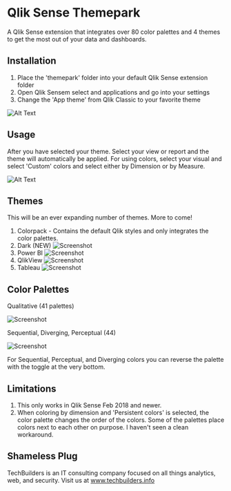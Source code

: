 # Qlik Sense Themepark
A Qlik Sense extension that integrates over 80 color palettes and 4 themes to get the most out of your data and dashboards.


## Installation

1. Place the 'themepark' folder into your default Qlik Sense extension folder
2. Open Qlik Sensem select and applications and go into your settings
3. Change the 'App theme' from Qlik Classic to your favorite theme

![Alt Text](https://raw.githubusercontent.com/techbui1ders/QlikSense-themepark/master/img/getstarted.gif)

## Usage

After you have selected your theme. Select your view or report and the theme will automatically be applied. For using colors, select your visual and select 'Custom' colors and select either by Dimension or by Measure.

![Alt Text](https://raw.githubusercontent.com/techbui1ders/QlikSense-themepark/master/img/colorpack.gif)

## Themes
This will be an ever expanding number of themes. More to come!

1. Colorpack - Contains the default Qlik styles and only integrates the color palettes.
2. Dark (NEW)
![Screenshot](https://raw.githubusercontent.com/techbui1ders/QlikSense-themepark/master/img/dark.PNG)
3. Power BI
![Screenshot](https://raw.githubusercontent.com/techbui1ders/QlikSense-themepark/master/img/powerbi.PNG)
4. QlikView
![Screenshot](https://raw.githubusercontent.com/techbui1ders/QlikSense-themepark/master/img/qlikview.PNG)
5. Tableau
![Screenshot](https://raw.githubusercontent.com/techbui1ders/QlikSense-themepark/master/img/tableau.PNG)

## Color Palettes
Qualitative (41 palettes)

![Screenshot](https://raw.githubusercontent.com/techbui1ders/QlikSense-themepark/master/img/dimension.png)

Sequential, Diverging, Perceptual (44)

![Screenshot](https://raw.githubusercontent.com/techbui1ders/QlikSense-themepark/master/img/measure.png)

For Sequential, Perceptual, and Diverging colors you can reverse the palette with the toggle at the very bottom.


## Limitations

1. This only works in Qlik Sense Feb 2018 and newer.
2. When coloring by dimension and 'Persistent colors' is selected, the color palette changes the order of the colors. Some of the palettes place colors next to each other on purpose. I haven't seen a clean workaround.

## Shameless Plug

TechBuilders is an IT consulting company focused on all things analytics, web, and security. Visit us at www.techbuilders.info